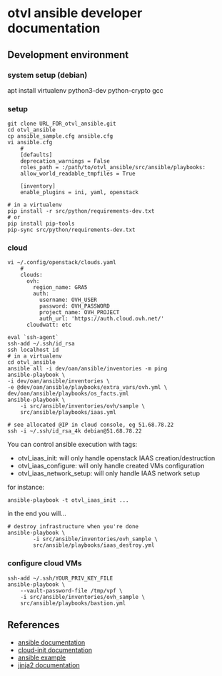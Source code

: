 # otvl ansible developer documentation

## Development environment

### system setup (debian)

  apt install virtualenv python3-dev python-crypto gcc

### setup

    git clone URL_FOR_otvl_ansible.git
    cd otvl_ansible
    cp ansible_sample.cfg ansible.cfg
    vi ansible.cfg
        #
        [defaults]
        deprecation_warnings = False
        roles_path = :/path/to/otvl_ansible/src/ansible/playbooks:
        allow_world_readable_tmpfiles = True

        [inventory]
        enable_plugins = ini, yaml, openstack

    # in a virtualenv
    pip install -r src/python/requirements-dev.txt
    # or
    pip install pip-tools
    pip-sync src/python/requirements-dev.txt

### cloud

    vi ~/.config/openstack/clouds.yaml
        #
        clouds:
          ovh:
            region_name: GRA5
            auth:
              username: OVH_USER
              password: OVH_PASSWORD
              project_name: OVH_PROJECT
              auth_url: 'https://auth.cloud.ovh.net/'
          cloudwatt: etc

    eval `ssh-agent`
    ssh-add ~/.ssh/id_rsa
    ssh localhost id
    # in a virtualenv
    cd otvl_ansible
    ansible all -i dev/oan/ansible/inventories -m ping
    ansible-playbook \
    -i dev/oan/ansible/inventories \
    -e @dev/oan/ansible/playbooks/extra_vars/ovh.yml \
    dev/oan/ansible/playbooks/os_facts.yml
    ansible-playbook \
        -i src/ansible/inventories/ovh/sample \
        src/ansible/playbooks/iaas.yml

    # see allocated @IP in cloud console, eg 51.68.78.22
    ssh -i ~/.ssh/id_rsa_4k debian@51.68.78.22

You can control ansible execution with tags:

- otvl_iaas_init: will only handle openstack IAAS creation/destruction
- otvl_iaas_configure: will only handle created VMs configuration
- otvl_iaas_network_setup: will only handle IAAS network setup

for instance:

    ansible-playbook -t otvl_iaas_init ...

in the end you will...

    # destroy infrastructure when you're done
    ansible-playbook \
            -i src/ansible/inventories/ovh_sample \
            src/ansible/playbooks/iaas_destroy.yml

### configure cloud VMs

    ssh-add ~/.ssh/YOUR_PRIV_KEY_FILE
    ansible-playbook \
        --vault-password-file /tmp/vpf \
        -i src/ansible/inventories/ovh_sample \
        src/ansible/playbooks/bastion.yml

## References

- [ansible documentation](https://docs.ansible.com/ansible/latest/index.html)
- [cloud-init documentation](https://cloudinit.readthedocs.io/en/latest/)
- [ansible example](https://github.com/ansible/ansible-examples/tree/master/lamp_haproxy)
- [jinja2 documentation](https://palletsprojects.com/p/jinja/)

#